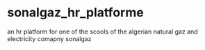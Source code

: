 # sonalgaz_hr_platforme
an hr platform for one of the scools of the algerian natural gaz and electricity comapny sonalgaz
